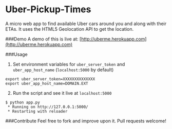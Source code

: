Uber-Pickup-Times
=================

A micro web app to find available Uber cars around you and along with their ETAs. It uses the HTML5 Geolocation API to get the location.

###Demo
A demo of this is live at: [http://uberme.herokuapp.com](http://uberme.herokuapp.com)

###Usage
1. Set environment variables for `uber_server_token` and `uber_app_host_name` (`localhost:5000` by default)
```
export uber_server_token=XXXXXXXXXXXXXX
export uber_app_host_name=DOMAIN.EXT 
```
2. Run the script and see it live at `localhost:5000`
```
$ python app.py
 * Running on http://127.0.0.1:5000/
 * Restarting with reloader
```

###Contribute
Feel free to fork and improve upon it. Pull requests welcome!
